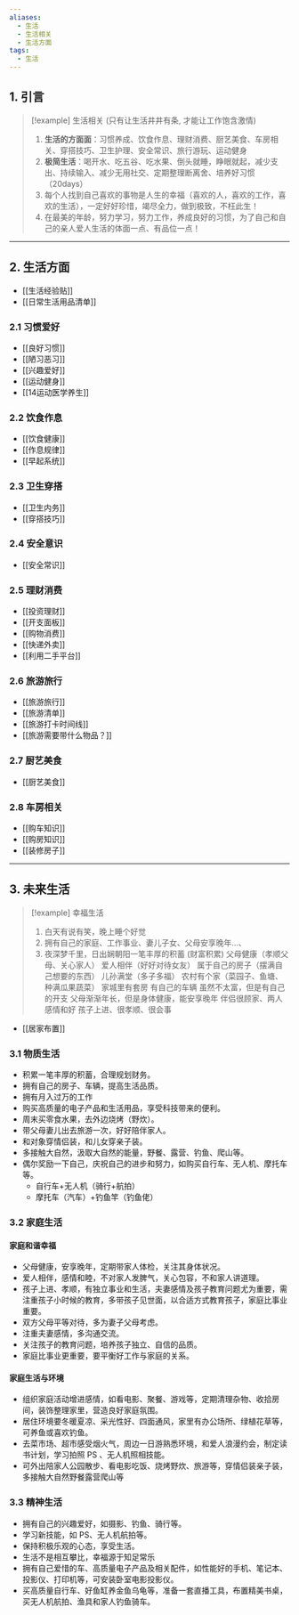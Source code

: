 ```yaml
---
aliases:
  - 生活
  - 生活相关
  - 生活方面
tags:
  - 生活
---
```

## 1. 引言
> [!example] 生活相关 (只有让生活井井有条, 才能让工作饱含激情)
> 1. **生活的方面面**：习惯养成、饮食作息、理财消费、厨艺美食、车房相关、穿搭技巧、卫生护理、安全常识、旅行游玩、运动健身
> 2. **极简生活**：喝开水、吃五谷、吃水果、倒头就睡，睁眼就起，减少支出、持续输入、减少无用社交、定期整理断离舍、培养好习惯（20days）
> 3. 每个人找到自己喜欢的事物是人生的幸福（喜欢的人，喜欢的工作，喜欢的生活），一定好好珍惜，竭尽全力，做到极致，不枉此生！
> 4. 在最美的年龄，努力学习，努力工作，养成良好的习惯，为了自己和自己的亲人爱人生活的体面一点、有品位一点！

---
## 2. 生活方面 
- [[生活经验贴]]
- [[日常生活用品清单]]
### 2.1 习惯爱好
- [[良好习惯]]
- [[陋习恶习]]
- [[兴趣爱好]]
- [[运动健身]]
- [[14运动医学养生]]
### 2.2 饮食作息 
- [[饮食健康]]
- [[作息规律]]
- [[早起系统]]
### 2.3 卫生穿搭
- [[卫生内务]]
- [[穿搭技巧]]
### 2.4 安全意识 
- [[安全常识]]
### 2.5 理财消费
- [[投资理财]]
- [[开支面板]]
- [[购物消费]]
- [[快递外卖]]
- [[利用二手平台]]
### 2.6 旅游旅行 
- [[旅游旅行]]
- [[旅游清单]]
- [[旅游打卡时间线]]
- [[旅游需要带什么物品？]]
### 2.7 厨艺美食 
- [[厨艺美食]]
### 2.8 车房相关 
- [[购车知识]] 
- [[购房知识]] 
- [[装修房子]]
***
## 3. 未来生活 
> [!example]  幸福生活
> 1. 白天有说有笑，晚上睡个好觉
> 2. 拥有自己的家庭、工作事业、妻儿子女、父母安享晚年...、
> 3. 夜深梦千里，日出娴朝阳一笔丰厚的积蓄 (财富积累)
> 父母健康（孝顺父母、关心家人）
> 爱人相伴（好好对待女友）
> 属于自己的房子（摆满自己想要的东西）
> 儿孙满堂（多子多福）
> 农村有个家（菜园子、鱼塘、种满瓜果蔬菜）
> 家城里有套房
> 有自己的车辆
> 虽然不太富，但是有自己的开支
> 父母渐渐年长，但是身体健康，能安享晚年
> 伴侣很顾家、两人感情和好
> 孩子上进、很孝顺、很会事
- [[居家布置]] 
### 3.1 物质生活 
- 积累一笔丰厚的积蓄，合理规划财务。 
- 拥有自己的房子、车辆，提高生活品质。
- 拥有月入过万的工作
- 购买高质量的电子产品和生活用品，享受科技带来的便利。 
- 周末买零食水果，去外边烧烤（野炊）。
- 带父母妻儿出去旅游一次，好好陪伴家人。
- 和对象穿情侣装，和儿女穿亲子装。
- 多接触大自然，汲取大自然的能量，野餐、露营、钓鱼、爬山等。
- 偶尔奖励一下自己，庆祝自己的进步和努力，如购买自行车、无人机、摩托车等。
	- 自行车+无人机（骑行+航拍）
	- 摩托车（汽车）+钓鱼竿（钓鱼佬）
### 3.2 家庭生活 
#### 家庭和谐幸福 
- 父母健康，安享晚年，定期带家人体检，关注其身体状况。
- 爱人相伴，感情和睦，不对家人发脾气，关心包容，不和家人讲道理。
- 孩子上进、孝顺，有独立事业和生活，夫妻感情及孩子教育问题尤为重要，需注重孩子小时候的教育，多带孩子见世面，以合适方式教育孩子，家庭比事业重要。
- 双方父母平等对待，多为妻子父母考虑。
- 注重夫妻感情，多沟通交流。
- 关注孩子的教育问题，培养孩子独立、自信的品质。
- 家庭比事业更重要，要平衡好工作与家庭的关系。
#### 家庭生活与环境 
- 组织家庭活动增进感情，如看电影、聚餐、游戏等，定期清理杂物、收拾房间，装饰整理家里，营造良好家庭氛围。
- 居住环境要冬暖夏凉、采光性好、四面通风，家里有办公场所、绿植花草等，可养鱼或喜欢钓鱼。
- 去菜市场、超市感受烟火气，周边一日游熟悉环境，和爱人浪漫约会，制定读书计划，学习拍照 PS 、无人机照相技能。
- 可外出陪家人公园散步、看电影吃饭、烧烤野炊、旅游等，穿情侣装亲子装，多接触大自然野餐露营爬山等
### 3.3 精神生活 
- 拥有自己的兴趣爱好，如摄影、钓鱼、骑行等。
- 学习新技能，如 PS、无人机航拍等。
- 保持积极乐观的心态，享受生活。 
- 生活不是相互攀比，幸福源于知足常乐
-  拥有自己爱惜的车、高质量电子产品及相关配件，如性能好的手机、笔记本、投影仪、打印机等，可安装卧室电影投影仪。
- 买高质量自行车、好鱼缸养金鱼乌龟等，准备一套直播工具，布置精美书桌，买无人机航拍、渔具和家人钓鱼骑车。

